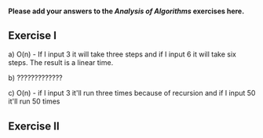 #### Please add your answers to the ***Analysis of  Algorithms*** exercises here.

## Exercise I

a) O(n) - If I input 3 it will take three steps and if I input 6 it will take six steps. The result is a linear time.


b) ?????????????


c) O(n) - if I input 3 it'll run three times because of recursion and if I input 50 it'll run 50 times 

## Exercise II


